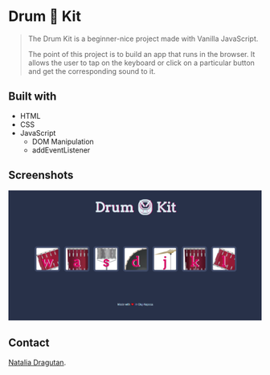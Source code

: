 # Drum 🥁 Kit
> The Drum Kit is a beginner-nice project made with Vanilla JavaScript. 
>
> The point of this project is to build an app that runs in the browser. It allows the user to tap on the keyboard or click on a particular button and get the corresponding sound to it.

## Built with

* HTML
* CSS 
* JavaScript 
  * DOM Manipulation
  * addEventListener
   
  
## Screenshots

![Markdown Screenshot](images/screenshot.png "Hi, I'm Nathali")



## Contact
[Natalia Dragutan](https://github.com/nataliadragutan).